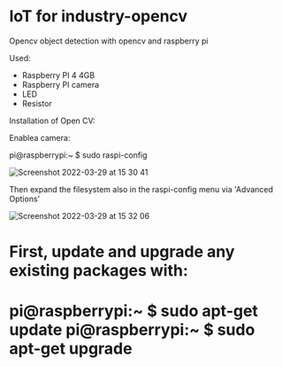 # IoT for industry-opencv
Opencv object detection with opencv and raspberry pi

Used:
  - Raspberry PI 4 4GB
  - Raspberry PI camera
  - LED 
  - Resistor


Installation of Open CV:

Enablea camera:

pi@raspberrypi:~ $ sudo raspi-config
  
![Screenshot 2022-03-29 at 15 30 41](https://user-images.githubusercontent.com/59376179/160622689-b0b91a0e-3ca3-4ef9-a936-ad49a798dda3.png)

Then expand the filesystem also in the raspi-config menu via 'Advanced Options'

![Screenshot 2022-03-29 at 15 32 06](https://user-images.githubusercontent.com/59376179/160623107-a4b4b54a-1fcb-47d4-b61b-616c76546969.png)

<h1>First, update and upgrade any existing packages with:<h1>

pi@raspberrypi:~ $ sudo apt-get update
pi@raspberrypi:~ $ sudo apt-get upgrade
  
  
